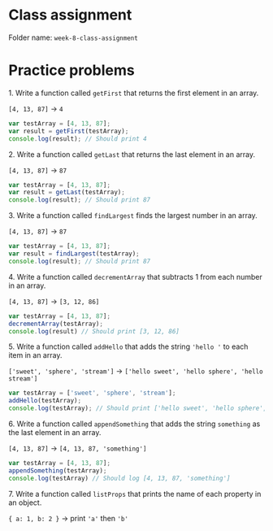 # Class assignment

Folder name: `week-8-class-assignment`

# Practice problems

1\. Write a function called `getFirst` that returns the first element in an array.

`[4, 13, 87]` -> `4`

```javascript
var testArray = [4, 13, 87];
var result = getFirst(testArray);
console.log(result); // Should print 4
```

2\. Write a function called `getLast` that returns the last element in an array.

`[4, 13, 87]` -> `87`

```javascript
var testArray = [4, 13, 87];
var result = getLast(testArray);
console.log(result); // Should print 87
```

3\. Write a function called `findLargest` finds the largest number in an array.

`[4, 13, 87]` -> `87`

```javascript
var testArray = [4, 13, 87];
var result = findLargest(testArray);
console.log(result); // Should print 87
```

4\. Write a function called `decrementArray` that subtracts 1 from each number in an array.

`[4, 13, 87]` -> `[3, 12, 86]`

```javascript
var testArray = [4, 13, 87];
decrementArray(testArray);
console.log(result) // Should print [3, 12, 86]
```

5\. Write a function called `addHello` that adds the string `'hello '` to each item in an array.

`['sweet', 'sphere', 'stream']` -> `['hello sweet', 'hello sphere', 'hello stream']`

```javascript
var testArray = ['sweet', 'sphere', 'stream'];
addHello(testArray);
console.log(testArray); // Should print ['hello sweet', 'hello sphere', 'hello stream']
```

6\. Write a function called `appendSomething` that adds the string `something` as the last element in an array. 

`[4, 13, 87]` -> `[4, 13, 87, 'something']`

```javascript
var testArray = [4, 13, 87];
appendSomething(testArray);
console.log(testArray) // Should log [4, 13, 87, 'something']
```

7\. Write a function called `listProps` that prints the name of each property in an object.

`{ a: 1, b: 2 }` -> print `'a'` then `'b'`
